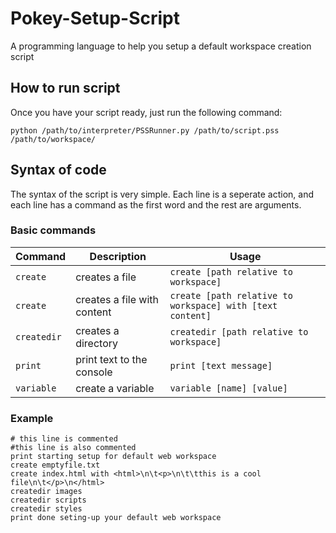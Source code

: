 # Pokey-Setup-Script
A programming language to help you setup a default workspace creation script

## How to run script
Once you have your script ready, just run the following command:
```
python /path/to/interpreter/PSSRunner.py /path/to/script.pss /path/to/workspace/
```

## Syntax of code
The syntax of the script is very simple. Each line is a seperate action, and each line has a command as the first word and the rest are arguments. 

### Basic commands

|Command|Description|Usage|
|---|---|---|
|`create`|creates a file|`create [path relative to workspace]`|
|`create`|creates a file with content|`create [path relative to workspace] with [text content]`|
|`createdir`|creates a directory|`createdir [path relative to workspace]`|
|`print`|print text to the console|`print [text message]`|
|`variable`|create a variable|`variable [name] [value]`|

### Example

```
# this line is commented
#this line is also commented
print starting setup for default web workspace
create emptyfile.txt
create index.html with <html>\n\t<p>\n\t\tthis is a cool file\n\t</p>\n</html>
createdir images
createdir scripts
createdir styles
print done seting-up your default web workspace
```
